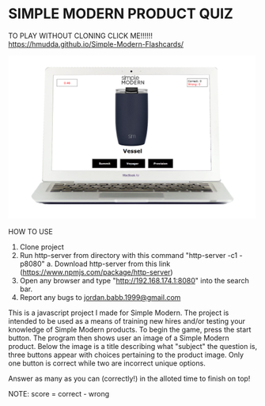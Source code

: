 
<h1>SIMPLE MODERN PRODUCT QUIZ</h1>



TO PLAY WITHOUT CLONING CLICK ME!!!!!! https://hmudda.github.io/Simple-Modern-Flashcards/



<img src="images/Laptop.png" width="500px" />




HOW TO USE
1. Clone project
2. Run http-server from directory with this command "http-server -c1 -p8080"
	a. Download http-server from this link (https://www.npmjs.com/package/http-server)
3. Open any browser and type "http://192.168.174.1:8080" into the search bar.
4. Report any bugs to jordan.babb.1999@gmail.com


This is a javascript project I made for Simple Modern. The project is intended to be used as a means of training new hires and/or testing your knowledge of Simple Modern products. To begin the game, press the start button. The program then shows user an image of a Simple Modern product. Below the image is a title describing what "subject" the question is, three buttons appear with choices pertaining to the product image. Only one button is correct while two are incorrect unique options.


Answer as many as you can (correctly!) in the alloted time to finish on top!

NOTE: score = correct - wrong
